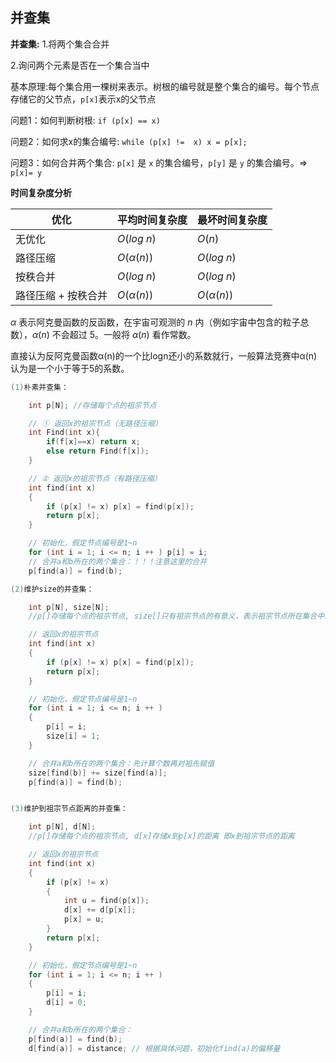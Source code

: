 ## 并查集

**并查集:**
1.将两个集合合并

2.询问两个元素是否在一个集合当中

基本原理:每个集合用一棵树来表示。树根的编号就是整个集合的编号。每个节点存储它的父节点，`p[x]`表示x的父节点

问题1：如何判断树根: `if (p[x] == x)`

问题2：如何求x的集合编号: `while (p[x] !=  x) x = p[x];`

问题3：如何合并两个集合: `p[x]` 是 `x` 的集合编号，`p[y]` 是 `y` 的集合编号。=> `p[x]= y`



**时间复杂度分析**

| 优化                | 平均时间复杂度 | 最坏时间复杂度 |
| ------------------- | -------------- | -------------- |
| 无优化              | $O(log\ n)$    | $O(n)$         |
| 路径压缩            | $O(α(n))$      | $O(log\ n)$    |
| 按秩合并            | $O(log\ n)$    | $O(log\ n)$    |
| 路径压缩 + 按秩合并 | $O(α(n))$      | $O(α(n))$      |

$α$ 表示阿克曼函数的反函数，在宇宙可观测的 $n$ 内（例如宇宙中包含的粒子总数），$α(n)$ 不会超过 5。一般将 $α(n)$ 看作常数。

直接认为反阿克曼函数α(n)的一个比logn还小的系数就行，一般算法竞赛中α(n)认为是一个小于等于5的系数。

```c++
(1)朴素并查集：	

    int p[N]; //存储每个点的祖宗节点

	// ① 返回x的祖宗节点（无路径压缩）
	int Find(int x){
		if(f[x]==x) return x;
		else return Find(f[x]);
	}

    // ② 返回x的祖宗节点（有路径压缩）
    int find(int x)
    {
        if (p[x] != x) p[x] = find(p[x]);
        return p[x];
    }

    // 初始化，假定节点编号是1~n
    for (int i = 1; i <= n; i ++ ) p[i] = i;
    // 合并a和b所在的两个集合：！！！注意这里的合并
    p[find(a)] = find(b);

(2)维护size的并查集：

    int p[N], size[N];
    //p[]存储每个点的祖宗节点, size[]只有祖宗节点的有意义，表示祖宗节点所在集合中的点的数量

    // 返回x的祖宗节点
    int find(int x)
    {
        if (p[x] != x) p[x] = find(p[x]);
        return p[x];
    }

    // 初始化，假定节点编号是1~n
    for (int i = 1; i <= n; i ++ )
    {
        p[i] = i;
        size[i] = 1;
    }

    // 合并a和b所在的两个集合：先计算个数再对祖先赋值
    size[find(b)] += size[find(a)];
    p[find(a)] = find(b);


(3)维护到祖宗节点距离的并查集：

    int p[N], d[N];
    //p[]存储每个点的祖宗节点, d[x]存储x到p[x]的距离 即x到祖宗节点的距离

    // 返回x的祖宗节点
    int find(int x)
    {
        if (p[x] != x)
        {
            int u = find(p[x]);
            d[x] += d[p[x]];
            p[x] = u;
        }
        return p[x];
    }

    // 初始化，假定节点编号是1~n
    for (int i = 1; i <= n; i ++ )
    {
        p[i] = i;
        d[i] = 0;
    }

    // 合并a和b所在的两个集合：
    p[find(a)] = find(b);
    d[find(a)] = distance; // 根据具体问题，初始化find(a)的偏移量
```

## 